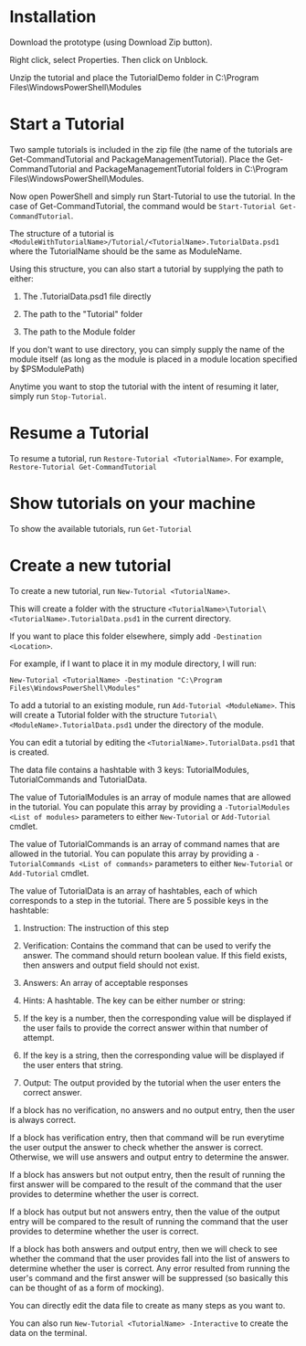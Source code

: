 # Installation

Download the prototype (using Download Zip button).

Right click, select Properties. Then click on Unblock.

Unzip the tutorial and place the TutorialDemo folder in C:\Program Files\WindowsPowerShell\Modules

# Start a Tutorial

Two sample tutorials is included in the zip file (the name of the tutorials are Get-CommandTutorial and PackageManagementTutorial).
Place the Get-CommandTutorial and PackageManagementTutorial folders in C:\Program Files\WindowsPowerShell\Modules.

Now open PowerShell and simply run Start-Tutorial <TutorialName> to use the tutorial.
In the case of Get-CommandTutorial, the command would be `Start-Tutorial Get-CommandTutorial`.

The structure of a tutorial is `<ModuleWithTutorialName>/Tutorial/<TutorialName>.TutorialData.psd1` where the TutorialName
should be the same as ModuleName.

Using this structure, you can also start a tutorial by supplying the path to either:

1. The <TutorialName>.TutorialData.psd1 file directly

2. The path to the "Tutorial" folder

3. The path to the Module folder

If you don't want to use directory, you can simply supply the name of the module itself (as long as the module is placed
in a module location specified by $PSModulePath)

Anytime you want to stop the tutorial with the intent of resuming it later, simply run `Stop-Tutorial`.

# Resume a Tutorial

To resume a tutorial, run `Restore-Tutorial <TutorialName>`.
For example, `Restore-Tutorial Get-CommandTutorial`

# Show tutorials on your machine

To show the available tutorials, run `Get-Tutorial`

# Create a new tutorial

To create a new tutorial, run `New-Tutorial <TutorialName>`.

This will create a folder with the structure `<TutorialName>\Tutorial\<TutorialName>.TutorialData.psd1`
in the current directory.

If you want to place this folder elsewhere, simply add `-Destination <Location>`.

For example, if I want to place it in my module directory, I will run:

`New-Tutorial <TutorialName> -Destination "C:\Program Files\WindowsPowerShell\Modules"`

To add a tutorial to an existing module, run `Add-Tutorial <ModuleName>`. This will create a Tutorial folder with
the structure `Tutorial\<ModuleName>.TutorialData.psd1` under the directory of the module.

You can edit a tutorial by editing the `<TutorialName>.TutorialData.psd1` that is created.

The data file contains a hashtable with 3 keys: TutorialModules, TutorialCommands and TutorialData.

The value of TutorialModules is an array of module names that are allowed in the tutorial. You can populate this array
by providing a `-TutorialModules <List of modules>` parameters to either `New-Tutorial` or `Add-Tutorial` cmdlet.

The value of TutorialCommands is an array of command names that are allowed in the tutorial. You can populate this array
by providing a `-TutorialCommands <List of commands>` parameters to either `New-Tutorial` or `Add-Tutorial` cmdlet.

The value of TutorialData is an array of hashtables, each of which corresponds to a step in the tutorial.
There are 5 possible keys in the hashtable:

1. Instruction: The instruction of this step

2. Verification: Contains the command that can be used to verify the answer. The command should return boolean value.
If this field exists, then answers and output field should not exist.

2. Answers: An array of acceptable responses

3. Hints: A hashtable. The key can be either number or string:
  1. If the key is a number, then the corresponding value will be displayed if the user fails to provide
the correct answer within that number of attempt.
  2. If the key is a string, then the corresponding value will be displayed if the user enters that string.

4. Output: The output provided by the tutorial when the user enters the correct answer.

If a block has no verification, no answers and no output entry, then the user is always correct.

If a block has verification entry, then that command will be run everytime the user output the answer to check
whether the answer is correct. Otherwise, we will use answers and output entry to determine the answer.

If a block has answers but not output entry, then the result of running the first answer will be compared to the
result of the command that the user provides to determine whether the user is correct.

If a block has output but not answers entry, then the value of the output entry will be compared to the result of running the command that the user provides to determine whether the user is correct.

If a block has both answers and output entry, then we will check to see whether the command that the user provides fall into the list of answers to determine whether the user is correct. Any error resulted from running the user's command and the first answer will be suppressed (so basically this can be thought of as a form of mocking).

You can directly edit the data file to create as many steps as you want to.

You can also run `New-Tutorial <TutorialName> -Interactive` to create the data on the terminal.
